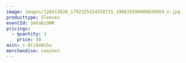 ```yaml
---
image: images/128513830_1792325324258715_198615589909038059_n.jpg
producttype: Sleeves
eventId: 1mYu6cGMR
pricings:
  - quantity: 1
    price: 30
asin: s-0Ci9xWibu
merchandise: comiket
---
```

